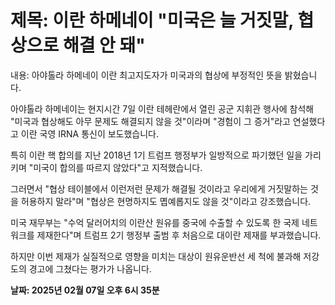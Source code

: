 # **제목: 이란 하메네이 "미국은 늘 거짓말, 협상으로 해결 안 돼"**

  내용: 아야톨라 하메네이 이란 최고지도자가 미국과의 협상에 부정적인 뜻을 밝혔습니다. 

아야톨라 하메네이는 현지시간 7일 이란 테헤란에서 열린 공군 지휘관 행사에 참석해 "미국과 협상해도 아무 문제도 해결되지 않을 것"이라며 "경험이 그 증거"라고 연설했다고 이란 국영 IRNA 통신이 보도했습니다. 

특히 이란 핵 합의를 지난 2018년 1기 트럼프 행정부가 일방적으로 파기했던 일을 가리키며 "미국이 합의를 따르지 않았다"고 지적했습니다. 

그러면서 "협상 테이블에서 이런저런 문제가 해결될 것이라고 우리에게 거짓말하는 것을 허용하지 말라"며 "협상은 현명하지도 몝예롭지도 않을 것"이라고 강조했습니다. 

미국 재무부는 "수억 달러어치의 이란산 원유를 중국에 수출할 수 있도록 한 국제 네트워크를 제재한다"며 트럼프 2기 행정부 출범 후 처음으로 대이란 제재를 부과했습니다. 

하지만 이번 제재가 실질적으로 영향을 미치는 대상이 원유운반선 세 척에 불과해 저강도의 경고에 그쳤다는 평가가 나옵니다.

  **날짜: 2025년 02월 07일 오후 6시 35분**